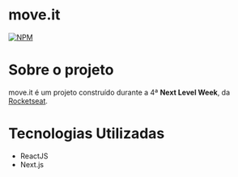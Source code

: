 # move.it
[![NPM](https://img.shields.io/npm/l/react)](https://github.com/4L1C3-R4BB1T/nlw4-moveit/blob/main/LICENSE) 

# Sobre o projeto
move.it é um projeto construído durante a 4ª **Next Level Week**, da [Rocketseat](https://rocketseat.com.br "Site da Rocketseat").

# Tecnologias Utilizadas
- ReactJS 
- Next.js
